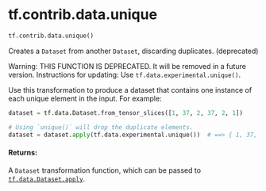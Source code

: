 <div itemscope itemtype="http://developers.google.com/ReferenceObject">
<meta itemprop="name" content="tf.contrib.data.unique" />
<meta itemprop="path" content="Stable" />
</div>

# tf.contrib.data.unique

``` python
tf.contrib.data.unique()
```

Creates a `Dataset` from another `Dataset`, discarding duplicates. (deprecated)

Warning: THIS FUNCTION IS DEPRECATED. It will be removed in a future version.
Instructions for updating:
Use `tf.data.experimental.unique()`.

Use this transformation to produce a dataset that contains one instance of
each unique element in the input. For example:

```python
dataset = tf.data.Dataset.from_tensor_slices([1, 37, 2, 37, 2, 1])

# Using `unique()` will drop the duplicate elements.
dataset = dataset.apply(tf.data.experimental.unique())  # ==> { 1, 37, 2 }
```

#### Returns:

A `Dataset` transformation function, which can be passed to
<a href="../../../tf/data/Dataset.md#apply"><code>tf.data.Dataset.apply</code></a>.